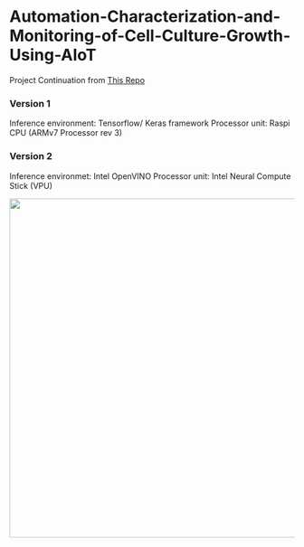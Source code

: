 # Automation-Characterization-and-Monitoring-of-Cell-Culture-Growth-Using-AIoT
Project Continuation from [This Repo](https://github.com/Fyzie/Autonomous-Cell-Counting-and-Handling)
### Version 1
Inference environment: Tensorflow/ Keras framework
Processor unit: Raspi CPU (ARMv7 Processor rev 3)


### Version 2
Inference environmet: Intel OpenVINO
Processor unit: Intel Neural Compute Stick (VPU)

<img src="https://user-images.githubusercontent.com/76240694/200306093-427eb8bd-43b6-4e2d-aa3d-1f17e04d9063.png" width="600">
